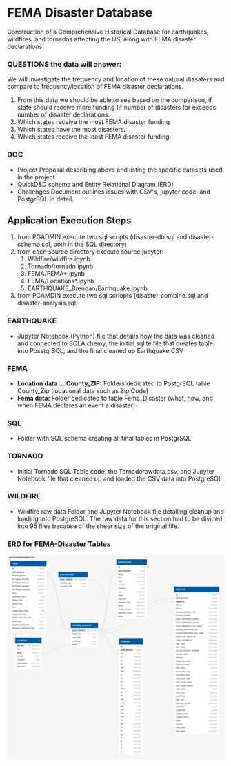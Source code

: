# FEMA Disaster Database
Construction of a Comprehensive Historical Database for earthquakes, wildfires, and tornados affecting the US, along with FEMA disaster declarations.

### QUESTIONS the data will answer:
We will investigate the frequency and location of these natural diasaters and compare to frequency/location of FEMA disaster declarations.  
1. From this data we should be able to see based on the comparison, if state should receive more funding (if number of disasters far exceeds number of disaster declarations.
2. Which states receive the most FEMA disaster funding
3. Which states have the most disasters.
4. Which states receive the least FEMA disaster funding.

### DOC
- Project Proposal describing above and listing the specific datasets used in the project
- QuickD&D schema and Entity Relational Diagram (ERD)
- Challenges Document outlines issues with CSV's, jupyter code, and PostgrSQL in detail.

## Application Execution Steps
1. from PGADMIN execute two sql scripts (disaster-db.sql and disaster-schema.sql, both in the SQL directory)
2. from each source directory execute source jupyter:
     1. Wildfire/wildfire.ipynb
     2. Tornado/tornado.ipynb
     3. FEMA/FEMA*.ipynb
     4. FEMA/Locations*.ipynb
     5. EARTHQUAKE_Brendan/Earthquake.ipynb
3. from PGAMDIN execute two sql scriopts (disaster-combine.sql and disaster-analysis.sql)

### EARTHQUAKE
- Jupyter Notebook (Python) file that details how the data was cleaned and connected to SQLAlchemy, the initial sqlite file that creates table into PosstgrSQL, and the final cleaned up Earthquake CSV

### FEMA
- **Location data ... County_ZIP:** Folders dedicated to PostgrSQL table County_Zip (locational data such as Zip Code)
- **Fema data:** Folder dedicated to table Fema_Disaster (what, how, and when FEMA declares an event a disaster)

### SQL
- Folder with SQL schema creating all final tables in PostgrSQL

### TORNADO
- Initial Tornado SQL Table code, the Tornadorawdata.csv, and Jupyter Notebook file that cleaned up and loaded the CSV data into PostgreSQL

### WILDFIRE
- Wildfire raw data Folder and Jupyter Notebook file detailing cleanup and loading into PostgreSQL.  The raw data for this section had to be divided into 95 files because of the sheer size of the original file.

### ERD for FEMA-Disaster Tables
![](https://github.com/msfa12th/fema-disasters/blob/master/DOC/disaster-schema.png)


